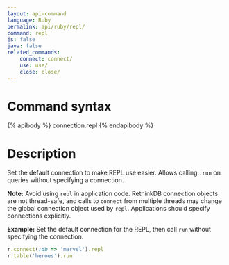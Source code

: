 ```yaml
---
layout: api-command
language: Ruby
permalink: api/ruby/repl/
command: repl
js: false
java: false
related_commands:
    connect: connect/
    use: use/
    close: close/
---
```



# Command syntax #

{% apibody %}
connection.repl
{% endapibody %}

# Description #

Set the default connection to make REPL use easier. Allows calling
`.run` on queries without specifying a connection.

__Note:__ Avoid using `repl` in application code. RethinkDB connection objects are not thread-safe, and calls to `connect` from multiple threads may change the global connection object used by `repl`. Applications should specify connections explicitly.

__Example:__ Set the default connection for the REPL, then call
`run` without specifying the connection.

```rb
r.connect(:db => 'marvel').repl
r.table('heroes').run
```
